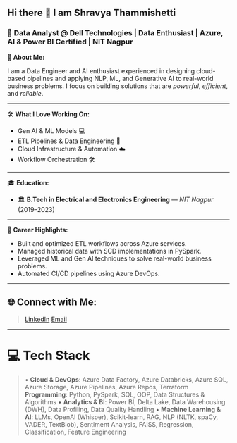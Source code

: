 ## Hi there 👋 I am Shravya Thammishetti
### 🚀 **Data Analyst @ Dell Technologies** | **Data Enthusiast** | **Azure, AI & Power BI Certified** | **NIT Nagpur**

🚀 **About Me:**  

I am a Data Engineer and AI enthusiast experienced in designing cloud-based pipelines and applying NLP, ML, and Generative AI to real-world business problems. I focus on building solutions that are *powerful*, *efficient*, and *reliable*.

---

🛠️ **What I Love Working On:**
- Gen AI & ML Models 💻
- ETL Pipelines & Data Engineering 🔄
- Cloud Infrastructure & Automation ☁️
- Workflow Orchestration 🛠️

---

🎓 **Education:**
- 🏛️ **B.Tech in Electrical and Electronics Engineering** — *NIT Nagpur* (2019–2023)

---

🌟 **Career Highlights:**
- Built and optimized ETL workflows across Azure services.
- Managed historical data with SCD implementations in PySpark.
- Leveraged ML and Gen AI techniques to solve real-world business problems.
- Automated CI/CD pipelines using Azure DevOps.

---

## 🌐 Connect with Me:
>[LinkedIn](https://www.linkedin.com/in/shravya14/)
>[Email](mailto:thammishettishravya@gmail.com)

---

# 💻 Tech Stack
>• **Cloud & DevOps**: Azure Data Factory, Azure Databricks, Azure SQL, Azure Storage, Azure Pipelines, Azure Repos, Terraform
>**Programming**: Python, PySpark, SQL, OOP, Data Structures & Algorithms
>• **Analytics & BI**: Power BI, Delta Lake, Data Warehousing (DWH), Data Profiling, Data Quality Handling
>• **Machine Learning & AI**: LLMs, OpenAI (Whisper), Scikit-learn, RAG, NLP (NLTK, spaCy, VADER, TextBlob), Sentiment Analysis, FAISS, Regression, Classification, Feature Engineering



<!--
**ShravyaThammishetti/ShravyaThammishetti** is a ✨ _special_ ✨ repository because its `README.md` (this file) appears on your GitHub profile.

Here are some ideas to get you started:

- 🔭 I’m currently working on ...
- 🌱 I’m currently learning ...
- 👯 I’m looking to collaborate on ...
- 🤔 I’m looking for help with ...
- 💬 Ask me about ...
- 📫 How to reach me: ...
- 😄 Pronouns: ...
- ⚡ Fun fact: ...
-->
